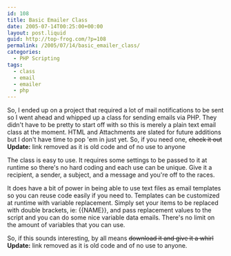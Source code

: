 ```yaml
---
id: 108
title: Basic Emailer Class
date: 2005-07-14T00:25:00+00:00
layout: post.liquid
guid: http://top-frog.com/?p=108
permalink: /2005/07/14/basic_emailer_class/
categories:
  - PHP Scripting
tags:
  - class
  - email
  - emailer
  - php
---
```

So, I ended up on a project that required a lot of mail notifications to be sent so I went ahead and whipped up a class for sending emails via PHP. They didn't have to be pretty to start off with so this is merely a plain text email class at the moment. HTML and Attachments are slated for future additions but I don't have time to pop 'em in just yet. So, if you need one, ~~check it out~~ **Update:** link removed as it is old code and of no use to anyone



The class is easy to use. It requires some settings to be passed to it at runtime so there's no hard coding and each use can be unique. Give it a recipient, a sender, a subject, and a message and you're off to the races.

It does have a bit of power in being able to use text files as email templates so you can reuse code easily if you need to. Templates can be customized at runtime with variable replacement. Simply set your items to be replaced with double brackets, ie: {{NAME}}, and pass replacement values to the script and you can do some nice variable data emails. There's no limit on the amount of variables that you can use.

So, if this sounds interesting, by all means ~~download it and give it a whirl~~ **Update:** link removed as it is old code and of no use to anyone.
